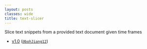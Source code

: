 ```yaml
---
layout: posts
classes: wide
title: text-slicer
---
```

Slice text snippets from a provided text document given time frames
- [v1.0](v1.0) ([`@bohJiang12`](https://github.com/bohJiang12))
